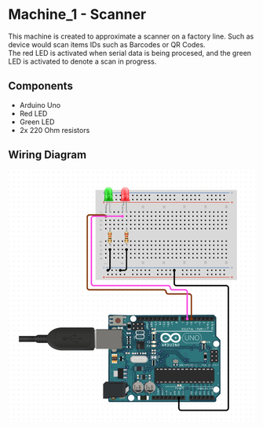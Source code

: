 # Machine_1 - Scanner

This machine is created to approximate a scanner on a factory line. Such as device would scan items IDs such as Barcodes or QR Codes.  
The red LED is activated when serial data is being procesed, and the green LED is activated to denote a scan in progress.

## Components
- Arduino Uno
- Red LED
- Green LED
- 2x 220 Ohm resistors

## Wiring Diagram
![](https://github.com/swincode/topicsincompsciserver/blob/main/machine_1/machine_1_diagram.png)
